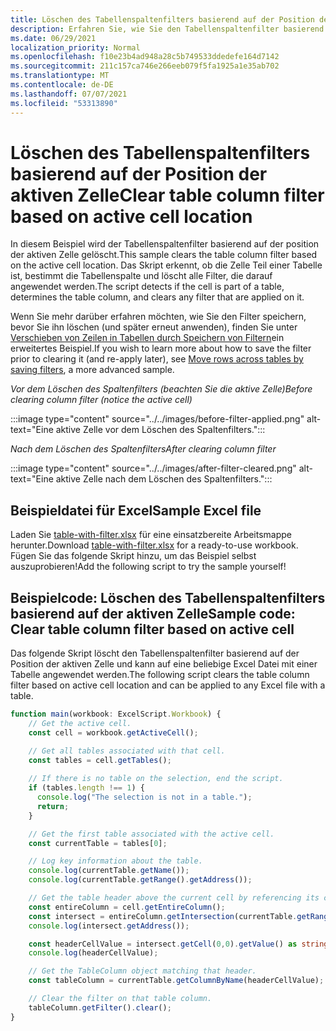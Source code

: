 ```yaml
---
title: Löschen des Tabellenspaltenfilters basierend auf der Position der aktiven Zelle
description: Erfahren Sie, wie Sie den Tabellenspaltenfilter basierend auf der aktiven Zellenposition löschen.
ms.date: 06/29/2021
localization_priority: Normal
ms.openlocfilehash: f10e23b4ad948a28c5b749533ddedefe164d7142
ms.sourcegitcommit: 211c157ca746e266eeb079f5fa1925a1e35ab702
ms.translationtype: MT
ms.contentlocale: de-DE
ms.lasthandoff: 07/07/2021
ms.locfileid: "53313890"
---
```

# <a name="clear-table-column-filter-based-on-active-cell-location"></a><span data-ttu-id="1ebc1-103">Löschen des Tabellenspaltenfilters basierend auf der Position der aktiven Zelle</span><span class="sxs-lookup"><span data-stu-id="1ebc1-103">Clear table column filter based on active cell location</span></span>

<span data-ttu-id="1ebc1-104">In diesem Beispiel wird der Tabellenspaltenfilter basierend auf der position der aktiven Zelle gelöscht.</span><span class="sxs-lookup"><span data-stu-id="1ebc1-104">This sample clears the table column filter based on the active cell location.</span></span> <span data-ttu-id="1ebc1-105">Das Skript erkennt, ob die Zelle Teil einer Tabelle ist, bestimmt die Tabellenspalte und löscht alle Filter, die darauf angewendet werden.</span><span class="sxs-lookup"><span data-stu-id="1ebc1-105">The script detects if the cell is part of a table, determines the table column, and clears any filter that are applied on it.</span></span>

<span data-ttu-id="1ebc1-106">Wenn Sie mehr darüber erfahren möchten, wie Sie den Filter speichern, bevor Sie ihn löschen (und später erneut anwenden), finden Sie unter [Verschieben von Zeilen in Tabellen durch Speichern von Filtern](move-rows-across-tables.md)ein erweitertes Beispiel.</span><span class="sxs-lookup"><span data-stu-id="1ebc1-106">If you wish to learn more about how to save the filter prior to clearing it (and re-apply later), see [Move rows across tables by saving filters](move-rows-across-tables.md), a more advanced sample.</span></span>

<span data-ttu-id="1ebc1-107">_Vor dem Löschen des Spaltenfilters (beachten Sie die aktive Zelle)_</span><span class="sxs-lookup"><span data-stu-id="1ebc1-107">_Before clearing column filter (notice the active cell)_</span></span>

:::image type="content" source="../../images/before-filter-applied.png" alt-text="Eine aktive Zelle vor dem Löschen des Spaltenfilters.":::

<span data-ttu-id="1ebc1-109">_Nach dem Löschen des Spaltenfilters_</span><span class="sxs-lookup"><span data-stu-id="1ebc1-109">_After clearing column filter_</span></span>

:::image type="content" source="../../images/after-filter-cleared.png" alt-text="Eine aktive Zelle nach dem Löschen des Spaltenfilters.":::

## <a name="sample-excel-file"></a><span data-ttu-id="1ebc1-111">Beispieldatei für Excel</span><span class="sxs-lookup"><span data-stu-id="1ebc1-111">Sample Excel file</span></span>

<span data-ttu-id="1ebc1-112">Laden Sie <a href="table-with-filter.xlsx">table-with-filter.xlsx</a> für eine einsatzbereite Arbeitsmappe herunter.</span><span class="sxs-lookup"><span data-stu-id="1ebc1-112">Download <a href="table-with-filter.xlsx">table-with-filter.xlsx</a> for a ready-to-use workbook.</span></span> <span data-ttu-id="1ebc1-113">Fügen Sie das folgende Skript hinzu, um das Beispiel selbst auszuprobieren!</span><span class="sxs-lookup"><span data-stu-id="1ebc1-113">Add the following script to try the sample yourself!</span></span>

## <a name="sample-code-clear-table-column-filter-based-on-active-cell"></a><span data-ttu-id="1ebc1-114">Beispielcode: Löschen des Tabellenspaltenfilters basierend auf der aktiven Zelle</span><span class="sxs-lookup"><span data-stu-id="1ebc1-114">Sample code: Clear table column filter based on active cell</span></span>

<span data-ttu-id="1ebc1-115">Das folgende Skript löscht den Tabellenspaltenfilter basierend auf der Position der aktiven Zelle und kann auf eine beliebige Excel Datei mit einer Tabelle angewendet werden.</span><span class="sxs-lookup"><span data-stu-id="1ebc1-115">The following script clears the table column filter based on active cell location and can be applied to any Excel file with a table.</span></span>

```TypeScript
function main(workbook: ExcelScript.Workbook) {
    // Get the active cell.
    const cell = workbook.getActiveCell();

    // Get all tables associated with that cell.
    const tables = cell.getTables();
    
    // If there is no table on the selection, end the script.
    if (tables.length !== 1) {
      console.log("The selection is not in a table.");
      return;
    }

    // Get the first table associated with the active cell.
    const currentTable = tables[0];

    // Log key information about the table.
    console.log(currentTable.getName());
    console.log(currentTable.getRange().getAddress());

    // Get the table header above the current cell by referencing its column.
    const entireColumn = cell.getEntireColumn();
    const intersect = entireColumn.getIntersection(currentTable.getRange());
    console.log(intersect.getAddress());

    const headerCellValue = intersect.getCell(0,0).getValue() as string;
    console.log(headerCellValue);

    // Get the TableColumn object matching that header.
    const tableColumn = currentTable.getColumnByName(headerCellValue);

    // Clear the filter on that table column.
    tableColumn.getFilter().clear();
}
```
